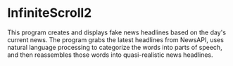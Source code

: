 # InfiniteScroll2

This program creates and displays fake news headlines based on the day's current news.
The program grabs the latest headlines from NewsAPI, uses natural language processing to 
categorize the words into parts of speech, and then reassembles those words into quasi-realistic news headlines.

